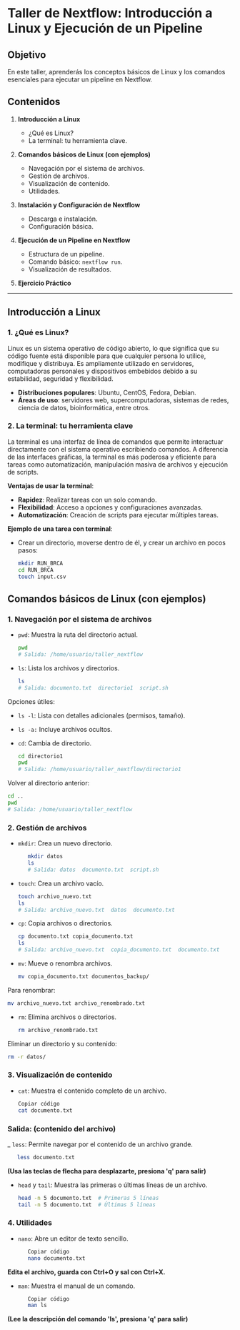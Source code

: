 # Taller de Nextflow: Introducción a Linux y Ejecución de un Pipeline

## Objetivo
En este taller, aprenderás los conceptos básicos de Linux y los comandos esenciales para ejecutar un pipeline en Nextflow.

## Contenidos
1. **Introducción a Linux**  
   - ¿Qué es Linux?  
   - La terminal: tu herramienta clave.  

2. **Comandos básicos de Linux (con ejemplos)**  
   - Navegación por el sistema de archivos.  
   - Gestión de archivos.  
   - Visualización de contenido.  
   - Utilidades.  

3. **Instalación y Configuración de Nextflow**  
   - Descarga e instalación.  
   - Configuración básica.  

4. **Ejecución de un Pipeline en Nextflow**  
   - Estructura de un pipeline.  
   - Comando básico: `nextflow run`.  
   - Visualización de resultados.  

5. **Ejercicio Práctico**  

---

## Introducción a Linux

### 1. **¿Qué es Linux?**

Linux es un sistema operativo de código abierto, lo que significa que su código fuente está disponible para que cualquier persona lo utilice, modifique y distribuya. Es ampliamente utilizado en servidores, computadoras personales y dispositivos embebidos debido a su estabilidad, seguridad y flexibilidad.

- **Distribuciones populares**: Ubuntu, CentOS, Fedora, Debian.
- **Áreas de uso**: servidores web, supercomputadoras, sistemas de redes, ciencia de datos, bioinformática, entre otros.

### 2. **La terminal: tu herramienta clave**

La terminal es una interfaz de línea de comandos que permite interactuar directamente con el sistema operativo escribiendo comandos. A diferencia de las interfaces gráficas, la terminal es más poderosa y eficiente para tareas como automatización, manipulación masiva de archivos y ejecución de scripts.

**Ventajas de usar la terminal**:
- **Rapidez**: Realizar tareas con un solo comando.
- **Flexibilidad**: Acceso a opciones y configuraciones avanzadas.
- **Automatización**: Creación de scripts para ejecutar múltiples tareas.

**Ejemplo de una tarea con terminal**:
- Crear un directorio, moverse dentro de él, y crear un archivo en pocos pasos:
  ```bash
  mkdir RUN_BRCA
  cd RUN_BRCA
  touch input.csv

## Comandos básicos de Linux (con ejemplos)

### 1. **Navegación por el sistema de archivos**

 - ```pwd```: Muestra la ruta del directorio actual.
   ```bash
   pwd
   # Salida: /home/usuario/taller_nextflow

- ```ls```: Lista los archivos y directorios.

   ```bash
   ls
   # Salida: documento.txt  directorio1  script.sh

Opciones útiles:

 - ```ls -l```: Lista con detalles adicionales (permisos, tamaño).
 - ```ls -a:``` Incluye archivos ocultos.
 - ```cd```: Cambia de directorio.

   ```bash
   cd directorio1
   pwd
   # Salida: /home/usuario/taller_nextflow/directorio1
   
Volver al directorio anterior:
   ```bash
   cd ..
   pwd
   # Salida: /home/usuario/taller_nextflow
   ```
### 2. **Gestión de archivos**
   
- ```mkdir```: Crea un nuevo directorio.
   ```bash
      mkdir datos
      ls
      # Salida: datos  documento.txt  script.sh

 - ```touch```: Crea un archivo vacío.
   ```bash
   touch archivo_nuevo.txt
   ls
   # Salida: archivo_nuevo.txt  datos  documento.txt

 - ```cp```: Copia archivos o directorios.
   ```bash
   cp documento.txt copia_documento.txt
   ls
   # Salida: archivo_nuevo.txt  copia_documento.txt  documento.txt

 - ```mv```: Mueve o renombra archivos.
   ```bash
   mv copia_documento.txt documentos_backup/

Para renombrar:
   ```bash
   mv archivo_nuevo.txt archivo_renombrado.txt
   ```
 - ```rm```: Elimina archivos o directorios.
   ```bash
   rm archivo_renombrado.txt

Eliminar un directorio y su contenido:
   ```bash
   rm -r datos/
   ```

### 3. **Visualización de contenido**
 - ``cat``: Muestra el contenido completo de un archivo.
   ```bash
   Copiar código
   cat documento.txt

### Salida: (contenido del archivo)
_ ```less```: Permite navegar por el contenido de un archivo grande.
   ```bash
      less documento.txt
   ```
**(Usa las teclas de flecha para desplazarte, presiona 'q' para salir)**

- ```head``` y ```tail```: Muestra las primeras o últimas líneas de un archivo.
   ```bash
   head -n 5 documento.txt  # Primeras 5 líneas
   tail -n 5 documento.txt  # Últimas 5 líneas

### 4. **Utilidades**
 - ```nano```: Abre un editor de texto sencillo.
   ```bash
      Copiar código
      nano documento.txt
 **Edita el archivo, guarda con Ctrl+O y sal con Ctrl+X.**
 
 - ```man```: Muestra el manual de un comando.
   ```bash
      Copiar código
      man ls
   
**(Lee la descripción del comando 'ls', presiona 'q' para salir)**
